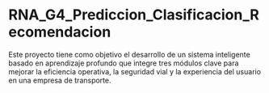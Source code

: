 # RNA_G4_Prediccion_Clasificacion_Recomendacion
Este proyecto tiene como objetivo el desarrollo de un sistema inteligente basado en aprendizaje profundo que integre tres módulos clave para mejorar la eficiencia operativa, la seguridad vial y la experiencia del usuario en una empresa de transporte.
